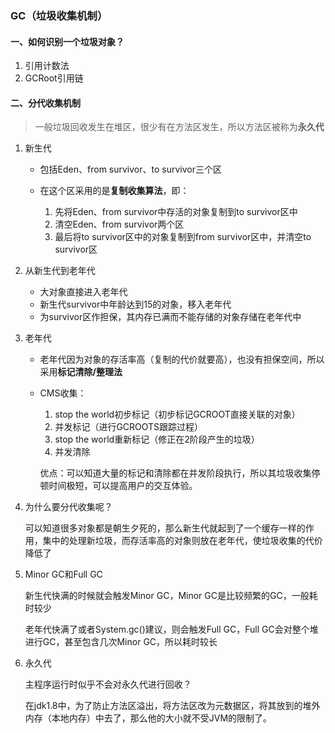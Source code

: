 ### GC（垃圾收集机制）

#### 一、如何识别一个垃圾对象？

1. 引用计数法
2. GCRoot引用链

#### 二、分代收集机制

> 一般垃圾回收发生在堆区，很少有在方法区发生，所以方法区被称为**永久代**

1. 新生代

   - 包括Eden、from survivor、to survivor三个区

   - 在这个区采用的是**复制收集算法**，即：
     1. 先将Eden、from survivor中存活的对象复制到to survivor区中
     2. 清空Eden、from survivor两个区
     3. 最后将to survivor区中的对象复制到from survivor区中，并清空to survivor区

2. 从新生代到老年代
   - 大对象直接进入老年代
   - 新生代survivor中年龄达到15的对象，移入老年代
   - 为survivor区作担保，其内存已满而不能存储的对象存储在老年代中

3. 老年代

   - 老年代因为对象的存活率高（复制的代价就要高），也没有担保空间，所以采用**标记清除/整理法**

   - CMS收集：

     1. stop the world初步标记（初步标记GCROOT直接关联的对象）
     2. 并发标记（进行GCROOTS跟踪过程）
     3. stop the world重新标记（修正在2阶段产生的垃圾）
     4. 并发清除

     优点：可以知道大量的标记和清除都在并发阶段执行，所以其垃圾收集停顿时间极短，可以提高用户的交互体验。

4. 为什么要分代收集呢？

   可以知道很多对象都是朝生夕死的，那么新生代就起到了一个缓存一样的作用，集中的处理新垃圾，而存活率高的对象则放在老年代，使垃圾收集的代价降低了

5. Minor GC和Full GC

   新生代快满的时候就会触发Minor GC，Minor GC是比较频繁的GC，一般耗时较少

   老年代快满了或者System.gc()建议，则会触发Full GC，Full GC会对整个堆进行GC，甚至包含几次Minor GC，所以耗时较长

6. 永久代

   主程序运行时似乎不会对永久代进行回收？

   在jdk1.8中，为了防止方法区溢出，将方法区改为元数据区，将其放到的堆外内存（本地内存）中去了，那么他的大小就不受JVM的限制了。

